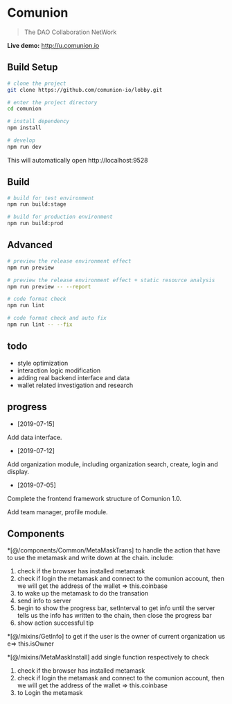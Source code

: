 # Comunion


> The DAO Collaboration NetWork

**Live demo:** http://u.comunion.io



## Build Setup


```bash
# clone the project
git clone https://github.com/comunion-io/lobby.git

# enter the project directory
cd comunion

# install dependency
npm install

# develop
npm run dev
```

This will automatically open http://localhost:9528

## Build

```bash
# build for test environment
npm run build:stage

# build for production environment
npm run build:prod
```

## Advanced

```bash
# preview the release environment effect
npm run preview

# preview the release environment effect + static resource analysis
npm run preview -- --report

# code format check
npm run lint

# code format check and auto fix
npm run lint -- --fix
```


## todo

* style optimization
* interaction logic modification
* adding real backend interface and data
* wallet related investigation and research

## progress

* [2019-07-15]

Add data interface.

* [2019-07-12]

Add organization module, including organization search, create, login and display.

* [2019-07-05]

Complete the frontend framework structure of Comunion 1.0.

Add team manager, profile module.

## Components
*[@/components/Common/MetaMaskTrans]
to handle the action that have to use the metamask and write down at the chain.
include:
1. check if the browser has installed metamask
2. check if login the metamask and connect to the comunion account,
   then we will get the address of the wallet => this.coinbase
3. to wake up the metamask to do the transation
4. send info to server
5. begin to show the progress bar, setInterval to get info until the server tells us the info has written to the chain, then close the progress bar
6. show action successful tip

*[@/mixins/GetInfo]
to get if the user is the owner of current organization
us e=> this.isOwner

*[@/mixins/MetaMaskInstall]
add single function respectively to check
1. check if the browser has installed metamask
2. check if login the metamask and connect to the comunion account,
   then we will get the address of the wallet => this.coinbase
3. to Login the metamask